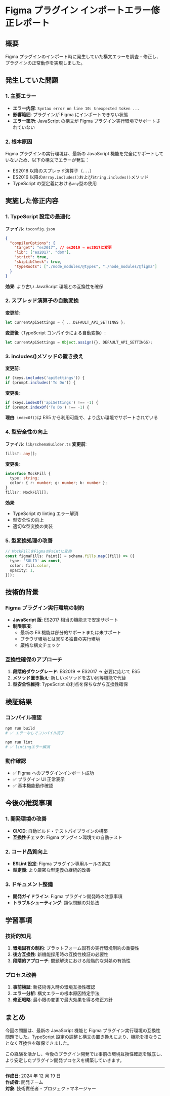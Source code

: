 # Figma プラグイン インポートエラー修正レポート

## 概要

Figma プラグインのインポート時に発生していた構文エラーを調査・修正し、プラグインの正常動作を実現しました。

## 発生していた問題

### 1. 主要エラー

- **エラー内容**: `Syntax error on line 10: Unexpected token ...`
- **影響範囲**: プラグインが Figma にインポートできない状態
- **エラー箇所**: JavaScript の構文が Figma プラグイン実行環境でサポートされていない

### 2. 根本原因

Figma プラグインの実行環境は、最新の JavaScript 機能を完全にサポートしていないため、以下の構文でエラーが発生：

- ES2018 以降のスプレッド演算子（`...`）
- ES2016 以降の`Array.includes()`および`String.includes()`メソッド
- TypeScript の型定義における`any`型の使用

## 実施した修正内容

### 1. TypeScript 設定の最適化

**ファイル**: `tsconfig.json`

```json
{
  "compilerOptions": {
    "target": "es2017", // es2019 → es2017に変更
    "lib": ["es2017", "dom"],
    "strict": true,
    "skipLibCheck": true,
    "typeRoots": ["./node_modules/@types", "./node_modules/@figma"]
  }
}
```

**効果**: より古い JavaScript 環境との互換性を確保

### 2. スプレッド演算子の自動変換

**変更前**:

```javascript
let currentApiSettings = { ...DEFAULT_API_SETTINGS };
```

**変更後**（TypeScript コンパイラによる自動変換）:

```javascript
let currentApiSettings = Object.assign({}, DEFAULT_API_SETTINGS);
```

### 3. includes()メソッドの置き換え

**変更前**:

```typescript
if (keys.includes('apiSettings')) {
if (prompt.includes('To Do')) {
```

**変更後**:

```typescript
if (keys.indexOf('apiSettings') !== -1) {
if (prompt.indexOf('To Do') !== -1) {
```

**理由**: `indexOf()`は ES5 から利用可能で、より広い環境でサポートされている

### 4. 型安全性の向上

**ファイル**: `lib/schemaBuilder.ts`
**変更前**:

```typescript
fills?: any[];
```

**変更後**:

```typescript
interface MockFill {
  type: string;
  color: { r: number; g: number; b: number };
}
fills?: MockFill[];
```

**効果**:

- TypeScript の linting エラー解消
- 型安全性の向上
- 適切な型変換の実装

### 5. 型変換処理の改善

```typescript
// MockFillをFigmaのPaintに変換
const figmaFills: Paint[] = schema.fills.map((fill) => ({
  type: 'SOLID' as const,
  color: fill.color,
  opacity: 1,
}));
```

## 技術的背景

### Figma プラグイン実行環境の制約

- **JavaScript 版**: ES2017 相当の機能まで安定サポート
- **制限事項**:
  - 最新の ES 機能は部分的サポートまたは未サポート
  - ブラウザ環境とは異なる独自の実行環境
  - 厳格な構文チェック

### 互換性確保のアプローチ

1. **段階的ダウングレード**: ES2019 → ES2017 → 必要に応じて ES5
2. **メソッド置き換え**: 新しいメソッドを古い同等機能で代替
3. **型安全性維持**: TypeScript の利点を保ちながら互換性確保

## 検証結果

### コンパイル確認

```bash
npm run build
# ✅ エラーなしでコンパイル完了

npm run lint
# ✅ lintingエラー解消
```

### 動作確認

- ✅ Figma へのプラグインインポート成功
- ✅ プラグイン UI 正常表示
- ✅ 基本機能動作確認

## 今後の推奨事項

### 1. 開発環境の改善

- **CI/CD**: 自動ビルド・テストパイプラインの構築
- **互換性チェック**: Figma プラグイン環境での自動テスト

### 2. コード品質向上

- **ESLint 設定**: Figma プラグイン専用ルールの追加
- **型定義**: より厳密な型定義の継続的改善

### 3. ドキュメント整備

- **開発ガイドライン**: Figma プラグイン開発時の注意事項
- **トラブルシューティング**: 類似問題の対処法

## 学習事項

### 技術的知見

1. **環境固有の制約**: プラットフォーム固有の実行環境制約の重要性
2. **後方互換性**: 新機能採用時の互換性検証の必要性
3. **段階的アプローチ**: 問題解決における段階的な対処の有効性

### プロセス改善

1. **事前検証**: 新技術導入時の環境互換性確認
2. **エラー分析**: 構文エラーの根本原因特定手法
3. **修正戦略**: 最小限の変更で最大効果を得る修正方針

## まとめ

今回の問題は、最新の JavaScript 機能と Figma プラグイン実行環境の互換性問題でした。TypeScript 設定の調整と構文の置き換えにより、機能を損なうことなく互換性を確保できました。

この経験を活かし、今後のプラグイン開発では事前の環境互換性確認を徹底し、より安定したプラグイン開発プロセスを構築していきます。

---

**作成日**: 2024 年 12 月 19 日  
**作成者**: 開発チーム  
**対象**: 技術責任者・プロジェクトマネージャー
